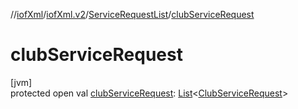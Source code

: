 //[iofXml](../../../index.md)/[iofXml.v2](../index.md)/[ServiceRequestList](index.md)/[clubServiceRequest](club-service-request.md)

# clubServiceRequest

[jvm]\
protected open val [clubServiceRequest](club-service-request.md): [List](https://docs.oracle.com/javase/8/docs/api/java/util/List.html)<[ClubServiceRequest](../-club-service-request/index.md)>
